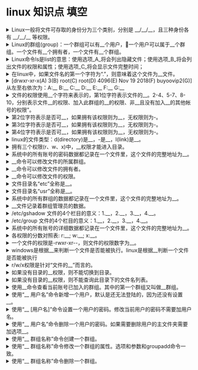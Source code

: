 <!-- markdownlint-disable MD033 -->
# linux 知识点 填空

<details>
  <summary>Linux一般将文件可存取的身份分为三个类别，分别是 __/__/__，且三种身份各有 __/__/__ 等权限。</summary>
  <div>owner</div>
  <div>group</div>
  <div>others</div>
  <div>read</div>
  <div>write(不含删除权限)</div>
  <div>execute</div>
</details>

<details>
  <summary>Linux的群组(group)：一个群组可以有__个用户，一个用户可以属于__个群组。一个文件有__个拥有者，一个文件有__个群组。</summary>
  <div>多</div>
  <div>多</div>
  <div>一</div>
  <div>一</div>
</details>

<details>
  <summary>Linux命令ls是list的意思：使用选项_A_将会列出隐藏文件；使用选项_B_将会列出文件的权限和属性；使用选项_C_将会显示文件完整时间；</summary>
  <div>A: a</div>
  <div>B: l</div>
  <div>C: --full-time</div>
</details>

<details>
  <summary>在linux中，如果文件名的第一个字符为“.”，则意味着这个文件为__文件。</summary>
  <div>隐藏</div>
</details>

<details>
  <summary>[drwxr-xr-x(A) 3(B) root(C) root(D) 4096(E) Nov 19 2018(F) buyoovip2(G)] 从左至右依次为：A:__ B:__ C:__ D:__ E:__ F:__ G:__</summary>
  <div>A: 权限</div>
  <div>B: 链接</div>
  <div>C: 拥有者</div>
  <div>D: 群组</div>
  <div>E: 文件大小</div>
  <div>F: 修改日期</div>
  <div>G: 文件名</div>
</details>

<details>
  <summary>文件的权限使用__个字符来表示的，第1位字符表示文件的__。2-4、5-7、8-10，分别表示文件__的权限、加入此群组的__的权限、非__且没有加入__的其他帐号的权限”。</summary>
  <div>10</div>
  <div>类型</div>
  <div>拥有者</div>
  <div>帐号</div>
  <div>本人</div>
  <div>本群组 </div>
</details>

<details>
  <summary>第2位字符表示是否可__，如果拥有该权限则为__，无权限则为-。</summary>
  <div>读</div>
  <div>r(read)</div>
</details>

<details>
  <summary>第3位字符表示是否可__，如果拥有该权限则为__，无权限则为-。</summary>
  <div>写</div>
  <div>w(write)</div>
</details>

<details>
  <summary>第4位字符表示是否可__，如果拥有该权限则为__，无权限则为-。</summary>
  <div>执行</div>
  <div>x(execute)</div>
</details>

<details>
  <summary>linux的文件类型：d(directory)是__，-是__，l(link)是__。</summary>
  <div>目录</div>
  <div>文件</div>
  <div>链接文件</div>
</details>

<details>
  <summary>拥有三个权限(r、w、x)中，__权限才能进入目录。</summary>
  <div>r和x</div>
</details>

<details>
  <summary>系统中的所有账号的密码数据都记录在一个文件里，这个文件的完整地址为__。</summary>
  <div>/etc/shadow</div>
</details>

<details>
  <summary>__命令可以修改文件的所属群组。</summary>
  <div>chgrp(change group)</div>
</details>

<details>
  <summary>__命令可以修改文件的拥有者。</summary>
  <div>chown(change own)</div>
  <div>还可以顺便修改群组名称，用户名[:群组名]</div>
  <div>单独修改拥有者，用户名</div>
  <div>单独修改群组，:群组名</div>
</details>

<details>
  <summary>__命令可以修改文件的权限。</summary>
  <div>chmod(change mode)</div>
</details>

<details>
  <summary>文件目录名“etc”全称是__。</summary>
  <div>et cetera(其它的)</div>
</details>

<details>
  <summary>文件目录名“usr”全称是__。</summary>
  <div>unix software resource</div>
</details>

<details>
  <summary>系统中的所有群组的数据都记录在一个文件里，这个文件的完整地址为__。</summary>
  <div>/etc/group</div>
</details>

<details>
  <summary>__文件记录着群组管理员的数据。</summary>
  <div>/etc/gshadow</div>
</details>

<details>
  <summary>/etc/gshadow 文件的4个栏目的意义：1.__，2.__，3.__，4.__。</summary>
  <div>1 群组名称</div>
  <div>2 口令栏，同样的，开头为 ! 表示无合法口令，所以无群组管理员</div>
  <div>3 群组管理员的账号</div>
  <div>4 该群组的所属账号</div>
</details>

<details>
  <summary>/etc/group 文件的4个栏目的意义：1.__，2.__，3.__，4.__。</summary>
  <div>1 群组名称</div>
  <div>2 群组密码</div>
  <div>3 GID</div>
  <div>4 此群组支持的帐号名称，例如：tcy,shannon</div>
</details>

<details>
  <summary>系统中的所有账号的详细数据都记录在一个文件里，这个文件的完整地址为__。</summary>
  <div>/etc/passwd</div>
</details>

<details>
  <summary>各权限的分数对照表: r:__; w:__; x:__。</summary>
  <div>4</div>
  <div>2</div>
  <div>1</div>
</details>

<details>
  <summary>一个文件的权限是-rwxr-xr--，则文件的权限数字为__。</summary>
  <div>754</div>
</details>

<details>
  <summary>windows是根据__来判断一个文件是否能被执行。linux是根据__判断一个文件是否能被执行</summary>
  <div>文件后缀</div>
  <div>是否有“x”权限</div>
</details>

<details>
  <summary>r/w/x权限是针对“文件的__”而言的。</summary>
  <div>内容</div>
</details>

<details>
  <summary>如果没有目录的__权限，则不能切换到目录。</summary>
  <div>x</div>
</details>

<details>
  <summary>如果没有目录的__权限，则不能查询此目录下的文件名列表。</summary>
  <div>r</div>
</details>

<details>
  <summary>使用__命令查看当前账号已加入的群组。其中的第一个群组又叫做__群组。</summary>
  <div>groups</div>
  <div>有效</div>
</details>

<details>
  <summary>使用“__ 用户名”命令新增一个用户，默认是还无法登陆的，因为还没有设置__。</summary>
  <div>useradd</div>
  <div>密码</div>
</details>

<details>
  <summary>使用“__ [用户名]”命令设置一个用户的密码。修改当前用户的密码不需要加用户名。</summary>
  <div>passwd(password)</div>
</details>

<details>
  <summary>使用“__ 用户名”命令删除一个用户的密码。如果需要删除用户的主文件夹需要加选项__。</summary>
  <div>userdel</div>
  <div>-r</div>
</details>

<details>
  <summary>使用“__ 群组名称”命令创建一个群组。</summary>
  <div>groupadd</div>
  <div>-r</div>
</details>

<details>
  <summary>使用“__ 群组名称”命令修改一个群组的属性。选项和参数和groupadd命令一致。</summary>
  <div>groupmod</div>
</details>

<details>
  <summary>使用“__ 群组名称”命令删除一个群组。</summary>
  <div>groupdel</div>
</details>
